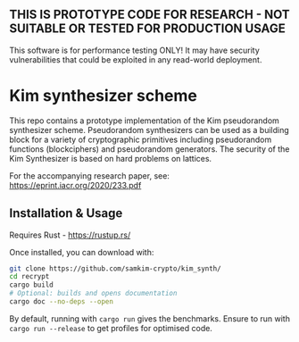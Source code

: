 ## THIS IS PROTOTYPE CODE FOR RESEARCH - NOT SUITABLE OR TESTED FOR PRODUCTION USAGE

This software is for performance testing ONLY! It may have security
vulnerabilities that could be exploited in any read-world deployment.

# Kim synthesizer scheme

This repo contains a prototype implementation of the Kim pseudorandom
synthesizer scheme. Pseudorandom synthesizers can be used as a building block
for a variety of cryptographic primitives including pseudorandom functions
(blockciphers) and pseudorandom generators. The security of the Kim Synthesizer
is based on hard problems on lattices. 

For the accompanying research paper, see: https://eprint.iacr.org/2020/233.pdf

## Installation & Usage

Requires Rust - https://rustup.rs/

Once installed, you can download with:

```bash
git clone https://github.com/samkim-crypto/kim_synth/
cd recrypt
cargo build
# Optional: builds and opens documentation
cargo doc --no-deps --open
```

By default, running with `cargo run` gives the benchmarks. Ensure to run with
`cargo run --release` to get profiles for optimised code.
